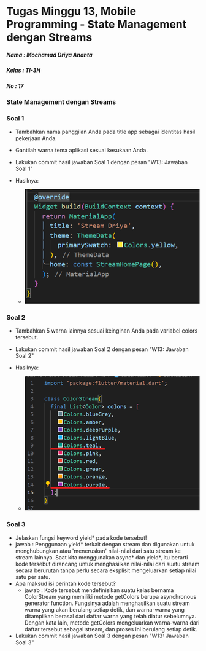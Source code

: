 # Tugas Minggu 13, Mobile Programming - State Management dengan Streams

##### Nama  : Mochamad Driya Ananta
##### Kelas : TI-3H
##### No    : 17

### State Management dengan Streams

### Soal 1
 - Tambahkan nama panggilan Anda pada title app sebagai identitas hasil pekerjaan Anda.
 - Gantilah warna tema aplikasi sesuai kesukaan Anda.
 - Lakukan commit hasil jawaban Soal 1 dengan pesan "W13: Jawaban Soal 1"

 - Hasilnya:
    - ![alt text](docs/p1-soal-1.png)

### Soal 2

 - Tambahkan 5 warna lainnya sesuai keinginan Anda pada variabel colors tersebut.
 - Lakukan commit hasil jawaban Soal 2 dengan pesan "W13: Jawaban Soal 2"

 - Hasilnya:
    - ![alt text](docs/p1-soal-2.png)

### Soal 3

 - Jelaskan fungsi keyword yield* pada kode tersebut!
 - jawab :
     Penggunaan yield* terkait dengan stream dan digunakan untuk menghubungkan atau 'meneruskan' nilai-nilai dari satu stream ke stream lainnya. Saat kita menggunakan async* dan yield*, itu berarti kode tersebut dirancang untuk menghasilkan nilai-nilai dari suatu stream secara berurutan tanpa perlu secara eksplisit mengeluarkan setiap nilai satu per satu.
 - Apa maksud isi perintah kode tersebut?
    - jawab :
    Kode tersebut mendefinisikan suatu kelas bernama ColorStream yang memiliki metode getColors berupa asynchronous generator function. Fungsinya adalah menghasilkan suatu stream warna yang akan berulang setiap detik, dan warna-warna yang ditampilkan berasal dari daftar warna yang telah diatur sebelumnya. Dengan kata lain, metode getColors mengeluarkan warna-warna dari daftar tersebut sebagai stream, dan proses ini berulang setiap detik.
 - Lakukan commit hasil jawaban Soal 3 dengan pesan "W13: Jawaban Soal 3" 

 
